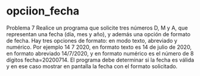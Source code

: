# opciion_fecha
Problema 7
Realice un programa que solicite tres números D, M y A, que representan una fecha (día,
mes y año), y además una opción de formato de fecha. Hay tres opciones de formato: en modo texto,
abreviado y numérico. Por ejemplo 14 7 2020, en formato texto es 14 de julio de 2020, en formato
abreviado 14/7/2020, y en formato numérico es el número de 8 dígitos fecha=20200714. El programa debe
determinar si la fecha es válida y en ese caso mostrar en pantalla la fecha con el formato solicitado.
